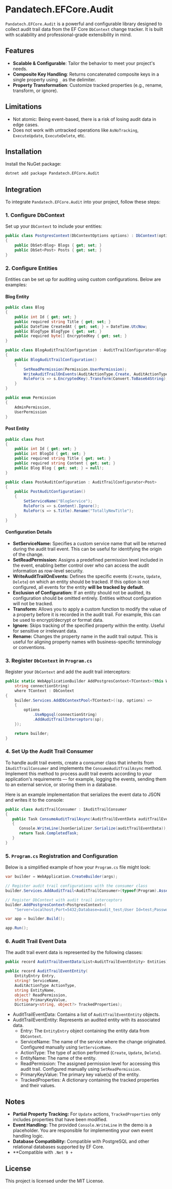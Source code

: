 # Pandatech.EFCore.Audit

`Pandatech.EFCore.Audit` is a powerful and configurable library designed to collect audit trail data from the EF Core
`DbContext` change tracker. It is built with scalability and professional-grade extensibility in mind.

## Features

- **Scalable & Configurable**: Tailor the behavior to meet your project's needs.
- **Composite Key Handling**: Returns concatenated composite keys in a single property using `_` as the delimiter.
- **Property Transformation**: Customize tracked properties (e.g., rename, transform, or ignore).

## Limitations

- Not atomic: Being event-based, there is a risk of losing audit data in edge cases.
- Does not work with untracked operations like `AsNoTracking`, `ExecuteUpdate`, `ExecuteDelete`, etc.

## Installation

Install the NuGet package:

```bash
dotnet add package Pandatech.EFCore.Audit
```

## Integration

To integrate `Pandatech.EFCore.Audit` into your project, follow these steps:

### 1. Configure DbContext

Set up your `DbContext` to include your entities:

```csharp
public class PostgresContext(DbContextOptions options) : DbContext(options)
{
    public DbSet<Blog> Blogs { get; set; }
    public DbSet<Post> Posts { get; set; }
}
```

### 2. Configure Entities

Entities can be set up for auditing using custom configurations. Below are examples:

#### Blog Entity

```csharp
public class Blog
{
    public int Id { get; set; }
    public required string Title { get; set; }
    public DateTime CreatedAt { get; set; } = DateTime.UtcNow;
    public BlogType BlogType { get; set; }
    public required byte[] EncryptedKey { get; set; }
}

public class BlogAuditTrailConfiguration : AuditTrailConfigurator<Blog>
{
    public BlogAuditTrailConfiguration()
    {
        SetReadPermission(Permission.UserPermission);
        WriteAuditTrailOnEvents(AuditActionType.Create, AuditActionType.Update, AuditActionType.Delete);
        RuleFor(s => s.EncryptedKey).Transform(Convert.ToBase64String);
    }
}

public enum Permission
{
    AdminPermission,
    UserPermission
}
```

#### Post Entity

```csharp
public class Post
{
    public int Id { get; set; }
    public int BlogId { get; set; }
    public required string Title { get; set; }
    public required string Content { get; set; }
    public Blog Blog { get; set; } = null!;
}

public class PostAuditConfiguration : AuditTrailConfigurator<Post>
{
    public PostAuditConfiguration()
    {
        SetServiceName("BlogService");
        RuleFor(s => s.Content).Ignore();
        RuleFor(s => s.Title).Rename("TotallyNewTitle");
    }
}
```

#### Configuration Details

- **SetServiceName:** Specifies a custom service name that will be returned during the audit trail event. This can be
  useful for identifying the origin of the change.
- **SetReadPermission:** Assigns a predefined permission level included in the event, enabling better control over who
  can access the audit information as row-level security.
- **WriteAuditTrailOnEvents:** Defines the specific events (`Create`, `Update`, `Delete`) on which an entity should be
  tracked. If this option is not configured, all events for the entity **will be tracked by default**.
- **Exclusion of Configuration:** If an entity should not be audited, its configuration should be omitted entirely.
  Entities
  without configuration will not be tracked.
- **Transform:** Allows you to apply a custom function to modify the value of a property before it is recorded in the
  audit trail. For example, this can be used to encrypt/decrypt or format data.
- **Ignore:** Skips tracking of the specified property within the entity. Useful for sensitive or irrelevant data.
- **Rename:** Changes the property name in the audit trail output. This is useful for aligning property names with
  business-specific terminology or conventions.

### 3. Register `DbContext` in `Program.cs`

Register your `DbContext` and add the audit trail interceptors:

```csharp
public static WebApplicationBuilder AddPostgresContext<TContext>(this WebApplicationBuilder builder,
    string connectionString)
    where TContext : DbContext
{
    builder.Services.AddDbContextPool<TContext>((sp, options) =>
    {
        options
            .UseNpgsql(connectionString)
            .AddAuditTrailInterceptors(sp);
    });

    return builder;
}
```

### 4. Set Up the Audit Trail Consumer

To handle audit trail events, create a consumer class that inherits from `IAuditTrailConsumer` and implements the
`ConsumeAuditTrailAsync` method. Implement this method to process audit trail events according to your application's
requirements — for example, logging the events, sending them to an external service, or storing them in a database.

Here is an example implementation that serializes the event data to JSON and writes it to the console:

```csharp
public class AuditTrailConsumer : IAuditTrailConsumer
{
   public Task ConsumeAuditTrailAsync(AuditTrailEventData auditTrailEventData)
   {
      Console.WriteLine(JsonSerializer.Serialize(auditTrailEventData));
      return Task.CompletedTask;
   }
}
```

### 5. `Program.cs` Registration and Configuration

Below is a simplified example of how your `Program.cs` file might look:

```csharp
var builder = WebApplication.CreateBuilder(args);

// Register audit trail configurations with the consumer class
builder.Services.AddAuditTrail<AuditTrailConsumer>(typeof(Program).Assembly);

// Register DbContext with audit trail interceptors
builder.AddPostgresContext<PostgresContext>(
    "Server=localhost;Port=5432;Database=audit_test;User Id=test;Password=test;Pooling=true;");

var app = builder.Build();

app.Run();
```

### 6. Audit Trail Event Data

The audit trail event data is represented by the following classes:

```csharp
public record AuditTrailEventData(List<AuditTrailEventEntity> Entities);

public record AuditTrailEventEntity(
    EntityEntry Entry,
    string? ServiceName,
    AuditActionType ActionType,
    string EntityName,
    object? ReadPermission,
    string PrimaryKeyValue,
    Dictionary<string, object?> TrackedProperties);
```

- AuditTrailEventData: Contains a list of `AuditTrailEventEntity` objects.
- AuditTrailEventEntity: Represents an audited entity with its associated data.
    - Entry: The `EntityEntry` object containing the entity data from `DbContext`.
    - ServiceName: The name of the service where the change originated. Configured manually using `SetServiceName`.
    - ActionType: The type of action performed (`Create`, `Update`, `Delete`).
    - EntityName: The name of the entity.
    - ReadPermission: The assigned permission level for accessing this audit trail. Configured manually using
      `SetReadPermission`.
    - PrimaryKeyValue: The primary key value(s) of the entity.
    - TrackedProperties: A dictionary containing the tracked properties and their values.

## Notes

- **Partial Property Tracking:** For `Update` actions, `TrackedProperties` only includes properties that have been
  modified.
- **Event Handling:** The provided `Console.WriteLine` in the demo is a placeholder. You are responsible for
  implementing your own event handling logic.
- **Database Compatibility:** Compatible with PostgreSQL and other relational databases supported by EF Core.
- **Compatible with `.Net 9 +`

## License

This project is licensed under the MIT License.